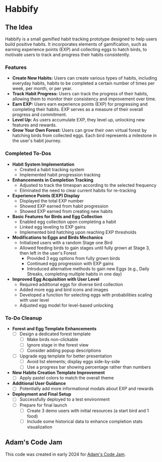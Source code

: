 
# Habbify

## The Idea
Habbify is a small gamified habit tracking prototype designed to help users build positive habits. It incorporates elements of gamification, such as earning experience points (EXP) and collecting eggs to hatch birds, to motivate users to track and progress their habits consistently.

### Features
- **Create New Habits:** Users can create various types of habits, including everyday habits, habits to be completed a certain number of times per week, per month, or per year.
- **Track Habit Progress:** Users can track the progress of their habits, allowing them to monitor their consistency and improvement over time.
- **Earn EXP:** Users earn experience points (EXP) for progressing and completing their habits. EXP serves as a measure of their overall progress and commitment.
- **Level Up:** As users accumulate EXP, they level up, unlocking new features and rewards.
- **Grow Your Own Forest:** Users can grow their own virtual forest by hatching birds from collected eggs. Each bird represents a milestone in the user's habit journey.

### Completed To-Dos
- **Habit System Implementation**
  - Created a habit tracking system
  - Implemented habit progression tracking
- **Enhancements in Completion Tracking**
  - Adjusted to track the timespan according to the selected frequency
  - Eliminated the need to clear current habits for re-tracking
- **Experience Points (EXP) Display**
  - Displayed the total EXP number
  - Showed EXP earned from habit progression
  - Showed EXP earned from creating new habits
- **Basic Features for Birds and Egg Collection**
  - Enabled egg collection upon completing a habit
  - Linked egg leveling to EXP gains
  - Implemented bird hatching upon reaching EXP thresholds
- **Modifications to Eggs and Birds Mechanics**
  - Initialized users with a random Stage one Bird
  - Allowed feeding birds to gain stages until fully grown at Stage 3, then left in the user's Forest
    - Provided 3 egg options from fully grown birds
    - Continued egg progression with EXP gains
    - Introduced alternative methods to gain new Eggs (e.g., Daily Streaks, completing multiple habits in one day)
- **Improved Egg Acquisition with User Level**
  - Required additional eggs for diverse bird collection
  - Added more egg and bird icons and images
  - Developed a function for selecting eggs with probabilities scaling with user level
  - Adjusted egg model for level-based unlocking

### To-Do Cleanup
- **Forest and Egg Template Enhancements**
  - [ ] Design a dedicated forest template
    - [ ] Make birds non-clickable
    - [ ] Ignore stage in the forest view
    - [ ] Consider adding popup descriptions
  - [ ] Upgrade egg template for better presentation
    - [ ] Avoid list elements; display eggs side-by-side
    - [ ] Use a progress bar showing percentage rather than numbers
- **New Habits Creation Template Improvement**
  - [ ] Apply pastel colors to match the overall theme
- **Additional User Guidance**
  - [ ] Potentially add more informational modals about EXP and rewards
- **Deployment and Final Setup**
  - [ ] Successfully deployed to a test environment
  - [ ] Prepare for final launch
    - [ ] Create 3 demo users with initial resources (a start bird and 1 food)
    - [ ] Include some historical data to enhance completion stats visualization

## Adam's Code Jam
This code was created in early 2024 for [Adam's Code Jam](https://jam.adamlearns.com/).
